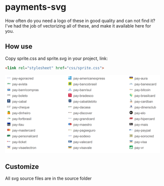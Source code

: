 # payments-svg
How often do you need a logo of these in good quality and can not find it? I've had the job of vectorizing all of these, and make it available here for you.

## How use
Copy sprite.css and sprite.svg in your project, link:

``` html
<link rel="stylesheet" href="css/sprite.css">
```

![Examples](bandeiras.PNG)

## Customize
All svg source files are in the source folder

